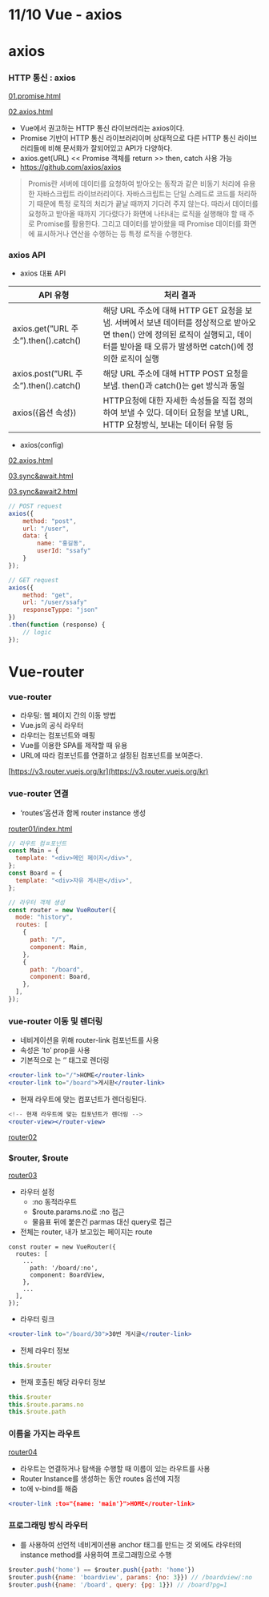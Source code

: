 # 11/10 Vue - axios

# axios

### HTTP 통신 : axios

<a href=”01.promise.html”>01.promise.html</a>

<a href=”02.axios.html”>02.axios.html</a>

- Vue에서 권고하는 HTTP 통신 라이브러리는 axios이다.
- Promise 기반이 HTTP 통신 라이브러리이며 상대적으로 다른 HTTP 통신 라이브러리들에 비해 문서화가 잘되어있고 API가 다양하다.
- axios.get(URL) << Promise 객체를 return >> then, catch 사용 가능
- https://github.com/axios/axios

> Promis란 서버에 데이터를 요청하여 받아오는 동작과 같은 비동기 처리에 유용한 자바스크립트 라이브러리이다. 자바스크립트는 단일 스레드로 코드를 처리하기 때문에 특정 로직의 처리가 끝날 때까지 기다려 주지 않는다. 따라서 데이터를 요청하고 받아올 때까지 기다렸다가 화면에 나타내는 로직을 실행해야 할 때 주로 Promise를 활용한다. 그리고 데이터를 받아왔을 때 Promise 데이터를 화면에 표시하거나 연산을 수행하는 등 특정 로직을 수행한다.
> 

### axios API

- axios 대표 API

| API 유형 | 처리 결과 |
| --- | --- |
| axios.get(”URL 주소”).then().catch() | 해당 URL 주소에 대해 HTTP GET 요청을 보냄. 서버에서 보낸 데이터를 정상적으로 받아오면 then() 안에 정의된 로직이 실행되고, 데이터를 받아올 때 오류가 발생하면 catch()에 정의한 로직이 실행 |
| axios.post(”URL 주소”).then().catch() | 해당 URL 주소에 대해 HTTP POST 요청을 보냄. then()과 catch()는 get 방식과 동일 |
| axios({옵션 속성}) | HTTP요청에 대한 자세한 속성들을 직접 정의하여 보낼 수 있다. 데이터 요청을 보낼 URL, HTTP 요청방식, 보내는 데이터 유형 등 |
- axios(config)

<a href=”02.axios.html”>02.axios.html</a>

<a href=”03.sync&await.html”>03.sync&await.html</a>

<a href=”03.sync&await2.html”>03.sync&await2.html</a>

```jsx
// POST request
axios({
	method: "post",
	url: "/user",
	data: {
		name: "홍길동",
		userId: "ssafy"
	}
});
```

```jsx
// GET request
axios({
	method: "get",
	url: "/user/ssafy"
	responseTyppe: "json"
})
.then(function (response) {
	// logic
});
```

# Vue-router

### vue-router

- 라우팅: 웹 페이지 간의 이동 방법
- Vue.js의 공식 라우터
- 라우터는 컴포넌트와 매핑
- Vue를 이용한 SPA를 제작할 때 유용
- URL에 따라 컴포넌트를 연결하고 설정된 컴포넌트를 보여준다.

[https://v3.router.vuejs.org/kr](https://v3.router.vuejs.org/kr)

### vue-router 연결

- ‘routes’옵션과 함께 router instance 생성

<a href=”index.html”>router01/index.html</a>

```jsx
// 라우트 컴ㅍ포넌트
const Main = {
  template: "<div>메인 페이지</div>",
};
const Board = {
  template: "<div>자유 게시판</div>",
};

// 라우터 객체 생성
const router = new VueRouter({
  mode: "history",
  routes: [
    {
      path: "/",
      component: Main,
    },
    {
      path: "/board",
      component: Board,
    },
  ],
});
```

### vue-router 이동 및 렌더링

- 네비게이션을 위해 router-link 컴포넌트를 사용
- 속성은 ‘to’ prop을 사용
- 기본적으로 <router-link>는 ‘<a>’ 태그로 렌더링

```jsx
<router-link to="/">HOME</router-link>
<router-link to="/board">게시판</router-link>
```

- 현재 라우트에 맞는 컴포넌트가 렌더링된다.

```jsx
<!-- 현재 라우트에 맞는 컴포넌트가 렌더링 -->
<router-view></router-view>
```

<a href=”router02”>router02</a>

### $router, $route

<a href=”router03”>router03</a>

- 라우터 설정
    - :no 동적라우트
    - $route.params.no로 :no 접근
    - 물음표 뒤에 붙은건 parmas 대신 query로 접근
- 전체는 router, 내가 보고있는 페이지는 route

```
const router = new VueRouter({
  routes: [
    ...
      path: '/board/:no',
      component: BoardView,
    },
    ...
  ],
});
```

- 라우터 링크

```jsx
<router-link to="/board/30">30번 게시글</router-link>
```

- 전체 라우터 정보

```jsx
this.$router
```

- 현재 호출된 해당 라우터 정보

```jsx
this.$router
this.$route.params.no
this.$route.path
```

### 이름을 가지는 라우트

<a href=”router04”>router04</a>

- 라우트는 연결하거나 탐색을 수행할 때 이름이 있는 라우트를 사용
- Router Instance를 생성하는 동안 routes 옵션에 지정
- to에 v-bind를 해줌

```jsx
<router-link :to="{name: 'main'}">HOME</router-link>
```

### 프로그래밍 방식 라우터

- <route-link>를 사용하여 선언적 네비게이션용 anchor 태그를 만드는 것 외에도 라우터의 instance method를 사용하여 프로그래밍으로 수행

```jsx
$router.push('home') == $router.push({path: 'home'})
$router.push({name: 'boardview', params: {no: 3}}) // /boardview/:no
$router.push({name: '/board', query: {pg: 1}}) // /board?pg=1
```